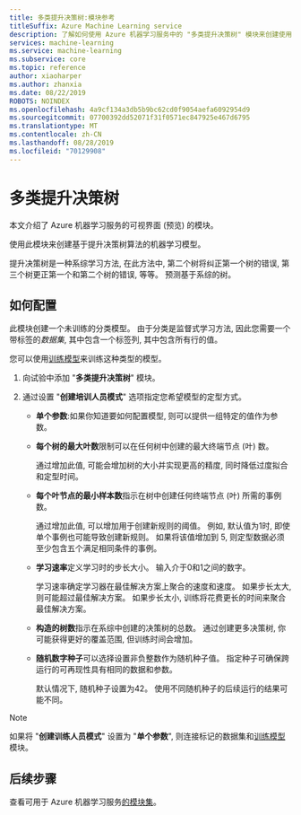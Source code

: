 ```yaml
---
title: 多类提升决策树:模块参考
titleSuffix: Azure Machine Learning service
description: 了解如何使用 Azure 机器学习服务中的 "多类提升决策树" 模块来创建使用标记数据的分类器。
services: machine-learning
ms.service: machine-learning
ms.subservice: core
ms.topic: reference
author: xiaoharper
ms.author: zhanxia
ms.date: 08/22/2019
ROBOTS: NOINDEX
ms.openlocfilehash: 4a9cf134a3db5b9bc62cd0f9054aefa6092954d9
ms.sourcegitcommit: 07700392dd52071f31f0571ec847925e467d6795
ms.translationtype: MT
ms.contentlocale: zh-CN
ms.lasthandoff: 08/28/2019
ms.locfileid: "70129908"
---
```

# <a name="multiclass-boosted-decision-tree"></a>多类提升决策树

本文介绍了 Azure 机器学习服务的可视界面 (预览) 的模块。

使用此模块来创建基于提升决策树算法的机器学习模型。

提升决策树是一种系综学习方法, 在此方法中, 第二个树将纠正第一个树的错误, 第三个树更正第一个和第二个树的错误, 等等。 预测基于系综的树。

## <a name="how-to-configure"></a>如何配置 

此模块创建一个未训练的分类模型。 由于分类是监督式学习方法, 因此您需要一个带标签的*数据集*, 其中包含一个标签列, 其中包含所有行的值。

您可以使用[训练模型](././train-model.md)来训练这种类型的模型。 

1.  向试验中添加 "**多类提升决策树**" 模块。

1.  通过设置 "**创建培训人员模式**" 选项指定您希望模型的定型方式。

    + **单个参数**:如果你知道要如何配置模型, 则可以提供一组特定的值作为参数。


    *  **每个树的最大叶数**限制可以在任何树中创建的最大终端节点 (叶) 数。
    
        通过增加此值, 可能会增加树的大小并实现更高的精度, 同时降低过度拟合和定型时间。
  
    * **每个叶节点的最小样本数**指示在树中创建任何终端节点 (叶) 所需的事例数。  

         通过增加此值, 可以增加用于创建新规则的阈值。 例如, 默认值为1时, 即使单个事例也可能导致创建新规则。 如果将该值增加到 5, 则定型数据必须至少包含五个满足相同条件的事例。

    * **学习速率**定义学习时的步长大小。 输入介于0和1之间的数字。

         学习速率确定学习器在最佳解决方案上聚合的速度和速度。 如果步长太大, 则可能超过最佳解决方案。 如果步长太小, 训练将花费更长的时间来聚合最佳解决方案。

    * **构造的树数**指示在系综中创建的决策树的总数。 通过创建更多决策树, 你可能获得更好的覆盖范围, 但训练时间会增加。

    *  **随机数字种子**可以选择设置非负整数作为随机种子值。 指定种子可确保跨运行的可再现性具有相同的数据和参数。  

         默认情况下, 随机种子设置为42。 使用不同随机种子的后续运行的结果可能不同。

> [!Note]
> 如果将 "**创建训练人员模式**" 设置为 "**单个参数**", 则连接标记的数据集和[训练模型](./train-model.md)模块。

## <a name="next-steps"></a>后续步骤

查看可用于 Azure 机器学习服务[的模块集](module-reference.md)。 
